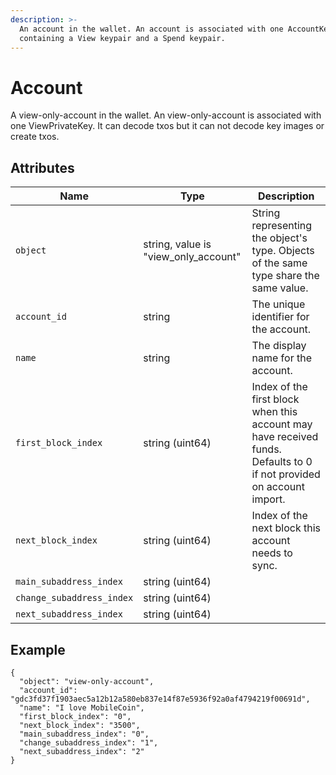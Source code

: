 ```yaml
---
description: >-
  An account in the wallet. An account is associated with one AccountKey,
  containing a View keypair and a Spend keypair.
---
```


# Account

A view-only-account in the wallet. An view-only-account is associated with one ViewPrivateKey. It can decode txos but it can not decode key images or create txos.

## Attributes

| Name                      | Type                                   | Description                                                                                                          |
| ------------------------- | -------------------------------------- | -------------------------------------------------------------------------------------------------------------------- |
| `object`                  | string, value is "view\_only\_account" | String representing the object's type. Objects of the same type share the same value.                                |
| `account_id`              | string                                 | The unique identifier for the account.                                                                               |
| `name`                    | string                                 | The display name for the account.                                                                                    |
| `first_block_index`       | string (uint64)                        | Index of the first block when this account may have received funds. Defaults to 0 if not provided on account import. |
| `next_block_index`        | string (uint64)                        | Index of the next block this account needs to sync.                                                                  |
| `main_subaddress_index`   | string (uint64)                        |                                                                                                                      |
| `change_subaddress_index` | string (uint64)                        |                                                                                                                      |
| `next_subaddress_index`   | string (uint64)                        |                                                                                                                      |

## Example

```
{
  "object": "view-only-account",
  "account_id": "gdc3fd37f1903aec5a12b12a580eb837e14f87e5936f92a0af4794219f00691d",
  "name": "I love MobileCoin",
  "first_block_index": "0",
  "next_block_index": "3500",
  "main_subaddress_index": "0",
  "change_subaddress_index": "1",
  "next_subaddress_index": "2"
}
```
